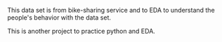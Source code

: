 This data set is from bike-sharing service and to EDA to understand the people's behavior with the data set. 

This is another project to practice python and EDA. 
